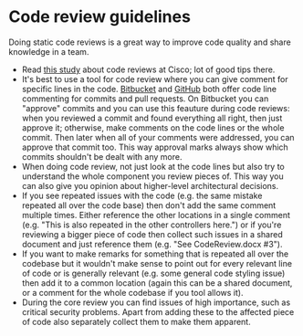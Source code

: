 # Code review guidelines



Doing static code reviews is a great way to improve code quality and share knowledge in a team.

- Read [this study](http://www.ibm.com/developerworks/rational/library/11-proven-practices-for-peer-review/) about code reviews at Cisco; lot of good tips there.
- It's best to use a tool for code review where you can give comment for specific lines in the code. [Bitbucket](https://bitbucket.org/) and [GitHub](https://github.com/) both offer code line commenting for commits and pull requests. On Bitbucket you can "approve" commits and you can use this feauture during code reviews: when you reviewed a commit and found everything all right, then just approve it; otherwise, make comments on the code lines or the whole commit. Then later when all of your comments were addressed, you can approve that commit too. This way approval marks always show which commits shouldn't be dealt with any more.
- When doing code review, not just look at the code lines but also try to understand the whole component you review pieces of. This way you can also give you opinion about higher-level architectural decisions.
- If you see repeated issues with the code (e.g. the same mistake repeated all over the code base) then don't add the same comment multiple times. Either reference the other locations in a single comment (e.g. "This is also repeated in the other controllers here.") or if you're reviewing a bigger piece of code then collect such issues in a shared document and just reference them (e.g. "See CodeReview.docx #3").
- If you want to make remarks for something that is repeated all over the codebase but it wouldn't make sense to point out for every relevant line of code  or is generally relevant (e.g. some general code styling issue) then add it to a common location (again this can be a shared document, or a comment for the whole codebase if you tool allows it).
- During the core review you can find issues of high importance, such as critical security problems. Apart from adding these to the affected piece of code also separately collect them to make them apparent.